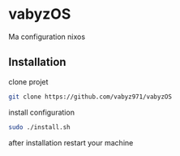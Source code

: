 
# vabyzOS

Ma configuration nixos



## Installation

clone projet

```bash
git clone https://github.com/vabyz971/vabyzOS
```

install configuration
```bash
sudo ./install.sh
```

after installation restart your machine
    